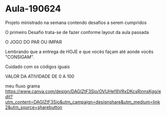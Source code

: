 # Aula-190624
Projeto ministrado na semana contendo desafios a serem cumpridos

O primeiro Desafio trata-se de fazer conforme layout da aula passada

O JOGO DO PAR OU IMPAR

Lembrando que a entrega de HOJE e que vocês façam até aonde vocês "CONSIGAM".

Cuidado com os códigos iguais

VALOR DA ATIVIDADE DE 0 A 100

 meu fluxo grama https://www.canva.com/design/DAGIZtF3Sio/OVUHef8VRxDKcsRinnsKgg/edit?utm_content=DAGIZtF3Sio&utm_campaign=designshare&utm_medium=link2&utm_source=sharebutton 
